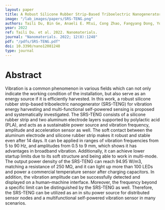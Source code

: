 ```yaml
---
layout: paper
title: A Robust Silicone Rubber Strip-Based Triboelectric Nanogenerator for Vibration Energy Harvesting and Multi-Functional Self-Powered Sensing
image: "/lab_images/papers/SRS-TENG.png"
authors: Taili Du, Bin Ge, Anaeli E. Mtui, Cong Zhao, Fangyang Dong, Yongjiu Zou, Hao Wang, Peiting Sun, and Minyi Xu
year: 2022
ref: Taili Du. et al. 2022. Nanomaterials.
journal: "Nanomaterials. 2022; 12(8):1248"
pdf: "/pdfs/SRS-TENG.pdf"
doi: 10.3390/nano12081248
type: journal
---
```


# Abstract

Vibration is a common phenomenon in various fields which can not only indicate the working condition of the installation, but also serve as an energy source if it is efficiently harvested. In this work, a robust silicone rubber strip-based triboelectric nanogenerator (SRS-TENG) for vibration energy harvesting and multi-functional self-powered sensing is proposed and systematically investigated. The SRS-TENG consists of a silicone rubber strip and two aluminum electrode layers supported by polylactic acid (PLA), and acts as a sustainable power source and vibration frequency, amplitude and acceleration sensor as well. The soft contact between the aluminum electrode and silicone rubber strip makes it robust and stable even after 14 days. It can be applied in ranges of vibration frequencies from 5 to 90 Hz, and amplitudes from 0.5 to 9 mm, which shows it has advantages in broadband vibration. Additionally, it can achieve lower startup limits due to its soft structure and being able to work in multi-mode. The output power density of the SRS-TENG can reach 94.95 W/m3, matching a resistance of 250 MΩ, and it can light up more than 100 LEDs and power a commercial temperature sensor after charging capacitors. In addition, the vibration amplitude can be successfully detected and displayed on a human–machine interface. Moreover, the frequency beyond a specific limit can be distinguished by the SRS-TENG as well. Therefore, the SRS-TENG can be utilized as an in situ power source for distributed sensor nodes and a multifunctional self-powered vibration sensor in many scenarios.